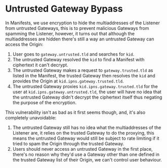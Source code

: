 # Untrusted Gateway Bypass

In Manifests, we use encryption to hide the multiaddresses of the Listener from untrusted Gateways, this is to prevent malicious Gateways from spamming the Listener, however, it turns out that although the multiaddresses are hidden there's still a way an untrusted Gateway can access the Origin:

1. User goes to `gateway.untrusted.tld` and searches for `kid`.
2. The untrusted Gateway resolved the `kid` to find a Manifest with ciphertext it can't decrypt.
3. The untrusted Gateway makes a request to `gateway.trusted.tld` as listed in the Manifest, the trusted Gateway then resolves the `kid` and provides the Origin at `kid.ipns.gateway.trusted.tld`.
4. The untrusted Gateway proxies `kid.ipns.gateway.trusted.tld` for the user at `kid.ipns.gateway.untrusted.tld`, the user will have no idea that the untrusted Gateway didn't decrypt the ciphertext itself thus negating the purpose of the encryption.

This vulnerability isn't as bad as it first seems though, and, it's also completely unavoidable:

1. The untrusted Gateway still has no idea what the multiaddresses of the Listener are, it relies on the trusted Gateway to do the proxying, this means the untrusted Gateway would still be subject to rate limiting if it tried to spam the Origin through the trusted Gateway.
2. Users should never access an untrusted Gateway in the first place, there's no reason why they'd use a Gateway other than one defined in the trusted Gateway list of their Origin, we can't control user behaviour.